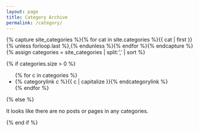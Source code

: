 ```yaml
---
layout: page
title: Category Archive
permalink: /category/
---
```


{% capture site_categories %}{% for cat in site.categories %}{{ cat | first }}{% unless forloop.last %},{% endunless %}{% endfor %}{% endcapture %}
{% assign categories = site_categories | split:',' | sort %}

{% if categories.size > 0 %}
  <ul>
    {% for c in categories %}
      <li>{% categorylink c %}{{ c | capitalize }}{% endcategorylink %}</li>
    {% endfor %}
  </ul>
{% else %}
  <p>It looks like there are no posts or pages in any categories.</p>
{% end if %}